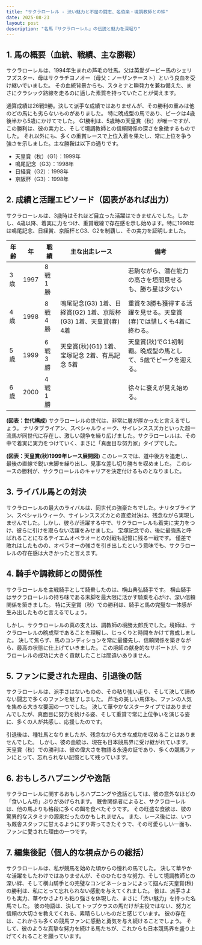 ```yaml
---
title: "サクラローレル - 渋い魅力と不屈の闘志、名伯楽・境調教師との絆"
date: 2025-08-23
layout: post
description: "名馬『サクラローレル』の伝説と魅力を深堀り"
---
```


## 1. 馬の概要（血統、戦績、主な勝鞍）

サクラローレルは、1994年生まれの芦毛の牡馬。父は英愛ダービー馬のシェリフズスター、母はサクラチヨノオー（母父：ノーザンテースト）という良血を受け継いでいました。  その血統背景からも、スタミナと瞬発力を兼ね備えた、まさにクラシック路線を走るのに適した素質を持っていたことが伺えます。

通算成績は26戦9勝。決して派手な成績ではありませんが、その勝利の重みは他のどの馬にも劣らないものがありました。  特に晩成型の馬であり、ピークは4歳後半から5歳にかけてでした。  G1勝利は、5歳時の天皇賞（秋）が唯一ですが、この勝利は、彼の実力と、そして境調教師との信頼関係の深さを象徴するものでした。  それ以外にも、多くの重賞レースで上位入着を果たし、常に上位を争う強さを示しました。主な勝鞍は以下の通りです。


* 天皇賞（秋）（G1）：1999年
* 鳴尾記念（G3）：1998年
* 日経賞（G2）：1998年
* 京阪杯（G3）：1998年


## 2. 成績と活躍エピソード（図表があれば出力）

サクラローレルは、3歳時はそれほど目立った活躍はできませんでした。しかし、4歳以降、着実に力をつけ、重賞戦線で存在感を示し始めます。特に1998年は鳴尾記念、日経賞、京阪杯とG3、G2を制覇し、その実力を証明しました。

| 年齢 | 年 | 戦績 | 主な出走レース | 備考 |
|---|---|---|---|---|
| 3歳 | 1997 | 8戦1勝 |  | 若駒ながら、潜在能力の高さを垣間見せるも、勝ち星は少ない |
| 4歳 | 1998 | 8戦4勝 | 鳴尾記念(G3) 1着、日経賞(G2) 1着、京阪杯(G3) 1着、天皇賞(春) 4着 |  重賞を3勝も獲得する活躍を見せる。天皇賞(春)では惜しくも4着に終わる。 |
| 5歳 | 1999 | 6戦3勝 | 天皇賞(秋)(G1) 1着、宝塚記念 2着、有馬記念 5着 | 天皇賞(秋)でG1初制覇。晩成型の馬として、5歳でピークを迎える。 |
| 6歳 | 2000 | 4戦1勝 |  | 徐々に衰えが見え始める。 |


**(図表：世代構成)**  サクラローレルの世代は、非常に層が厚かったと言えるでしょう。  ナリタブライアン、スペシャルウィーク、サイレンススズカといった超一流馬が同世代に存在し、激しい競争を繰り広げました。サクラローレルは、その中で着実に実力をつけていく、まさに「真面目な努力家」タイプでした。


**(図表：天皇賞(秋)1999年レース展開図)**  このレースでは、道中後方を追走し、最後の直線で鋭い末脚を繰り出し、見事な差し切り勝ちを収めました。  このレースの勝利が、サクラローレルのキャリアを決定付けるものとなりました。


## 3. ライバル馬との対決

サクラローレルの最大のライバルは、同世代の強豪たちでした。ナリタブライアン、スペシャルウィーク、サイレンススズカとの直接対決は、残念ながら実現しませんでした。しかし、彼らが活躍する中で、サクラローレルも着実に実力をつけ、彼らに引けを取らない活躍をみせました。  宝塚記念での、後に最強馬と呼ばれることになるテイエムオペラオーとの対戦も記憶に残る一戦です。  僅差で敗れはしたものの、オペラオーの強さを引き出したという意味でも、サクラローレルの存在感は大きかったと言えます。


## 4. 騎手や調教師との関係性

サクラローレルを主戦騎手として騎乗したのは、横山典弘騎手です。  横山騎手はサクラローレルの持ち味である末脚を最大限に活かす騎乗を心がけ、深い信頼関係を築きました。  特に天皇賞（秋）での勝利は、騎手と馬の完璧な一体感が生み出したものと言えるでしょう。

しかし、サクラローレルの真の支えは、調教師の境勝太郎氏でした。境師は、サクラローレルの晩成型であることを理解し、じっくりと時間をかけて育成しました。  決して焦らず、馬のコンディションを常に最優先し、信頼関係を築きながら、最高の状態に仕上げていきました。  この境師の献身的なサポートが、サクラローレルの成功に大きく貢献したことは間違いありません。


## 5. ファンに愛された理由、引退後の話

サクラローレルは、派手さはないものの、その粘り強い走り、そして決して諦めない闘志で多くのファンを魅了しました。  芦毛の美しい馬体も、ファンの人気を集める大きな要因の一つでした。  決して華やかなスタータイプではありませんでしたが、真面目に努力を続ける姿、そして重賞で常に上位争いを演じる姿に、多くの人が共感し、応援したのです。

引退後は、種牡馬となりましたが、残念ながら大きな成功を収めることはありませんでした。  しかし、彼の血統は、現在も日本競馬界に受け継がれています。  天皇賞（秋）での勝利は、彼の偉大さを物語る永遠の証であり、多くの競馬ファンにとって、忘れられない記憶として残っています。


## 6. おもしろハプニングや逸話

サクラローレルに関するおもしろハプニングや逸話としては、彼の意外なほどの「食いしん坊」ぶりがあげられます。  厩舎関係者によると、サクラローレルは、他の馬よりも格段に多くの餌を食べたそうです。  その旺盛な食欲は、彼の驚異的なスタミナの源泉だったのかもしれません。  また、レース後には、いつも厩舎スタッフに甘えるようにすり寄ってきたそうで、その可愛らしい一面も、ファンに愛された理由の一つです。


## 7. 編集後記（個人的な視点からの総括）

サクラローレルは、私が競馬を始めた頃からの憧れの馬でした。  決して華やかな活躍をしたわけではありませんが、そのひたむきな努力、そして境調教師との深い絆、そして横山騎手との完璧なコンビネーションによって掴んだ天皇賞(秋)の勝利は、私にとって忘れられない感動を与えてくれました。  彼は、派手さよりも実力、華やかさよりも粘り強さを体現した、まさに「渋い魅力」を持った名馬でした。  彼の物語は、決してトップクラスの馬だけが主役ではない、努力と信頼の大切さを教えてくれる、素晴らしいものだと感じています。  彼の存在は、これからも多くの競馬ファンに感動と勇気を与え続けることでしょう。  そして、彼のような真摯な努力を続ける馬たちが、これからも日本競馬界を盛り上げてくれることを願っています。

